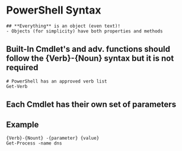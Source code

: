 # PowerShell Syntax

    ## **Everything** is an object (even text)!
    - Objects (for simplicity) have both properties and methods

## Built-In Cmdlet's and adv. functions should follow the {Verb}-{Noun} syntax but it is not required

    # PowerShell has an approved verb list
    Get-Verb

## Each Cmdlet has their own set of parameters

## Example

    {Verb}-{Nount} -{parameter} {value}
    Get-Process -name dns

